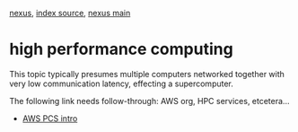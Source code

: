 [nexus](https://robfatland.github.io/nexus), [index source](https://github.com/robfatland/nexus/blob/gh-pages/index.md), 
[nexus main](https://github.com/robfatland/nexus/tree/main)


# high performance computing

This topic typically presumes multiple computers networked together with very low communication latency, 
effecting a supercomputer.


The following link needs follow-through: AWS org, HPC services, etcetera...

- [AWS PCS intro](https://www.youtube.com/watch?v=ciHU2fDzhSc)

